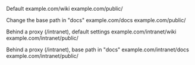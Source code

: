 
Default
example.com/wiki
example.com/public/

Change the base path in "docs"
example.com/docs
example.com/public/

Behind a proxy (/intranet), default settings
example.com/intranet/wiki
example.com/intranet/public/

Behind a proxy (/intranet), base path in "docs"
example.com/intranet/docs
example.com/intranet/public/

